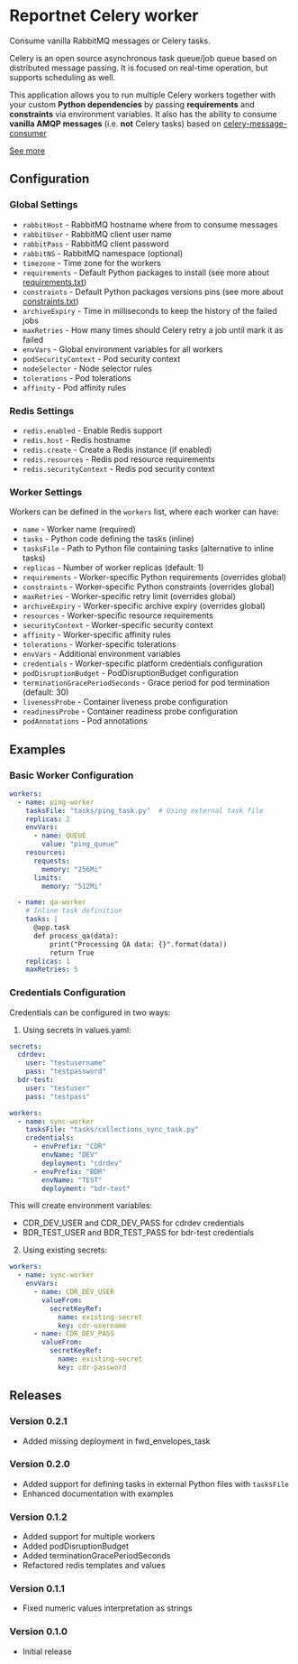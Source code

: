 # Reportnet Celery worker

Consume vanilla RabbitMQ messages or Celery tasks.

Celery is an open source asynchronous task queue/job queue based on distributed message passing. It is focused on real-time operation, but supports scheduling as well.

This application allows you to run multiple Celery workers together with your custom **Python dependencies** by passing **requirements** and **constraints** via environment variables. It also has the ability to consume **vanilla AMQP messages** (i.e. **not** Celery tasks) based on [celery-message-consumer](https://pypi.org/project/celery-message-consumer/)

[See more](https://github.com/eea/eea.docker.celery)

## Configuration

### Global Settings

- `rabbitHost` - RabbitMQ hostname where from to consume messages
- `rabbitUser` - RabbitMQ client user name
- `rabbitPass` - RabbitMQ client password
- `rabbitNS` - RabbitMQ namespace (optional)
- `timezone` - Time zone for the workers
- `requirements` - Default Python packages to install (see more about [requirements.txt](https://pip.pypa.io/en/stable/user_guide/#requirements-files))
- `constraints` - Default Python packages versions pins (see more about [constraints.txt](https://pip.pypa.io/en/stable/user_guide/#constraints-files))
- `archiveExpiry` - Time in milliseconds to keep the history of the failed jobs
- `maxRetries` - How many times should Celery retry a job until mark it as failed
- `envVars` - Global environment variables for all workers
- `podSecurityContext` - Pod security context
- `nodeSelector` - Node selector rules
- `tolerations` - Pod tolerations
- `affinity` - Pod affinity rules

### Redis Settings

- `redis.enabled` - Enable Redis support
- `redis.host` - Redis hostname
- `redis.create` - Create a Redis instance (if enabled)
- `redis.resources` - Redis pod resource requirements
- `redis.securityContext` - Redis pod security context

### Worker Settings

Workers can be defined in the `workers` list, where each worker can have:

- `name` - Worker name (required)
- `tasks` - Python code defining the tasks (inline)
- `tasksFile` - Path to Python file containing tasks (alternative to inline tasks)
- `replicas` - Number of worker replicas (default: 1)
- `requirements` - Worker-specific Python requirements (overrides global)
- `constraints` - Worker-specific Python constraints (overrides global)
- `maxRetries` - Worker-specific retry limit (overrides global)
- `archiveExpiry` - Worker-specific archive expiry (overrides global)
- `resources` - Worker-specific resource requirements
- `securityContext` - Worker-specific security context
- `affinity` - Worker-specific affinity rules
- `tolerations` - Worker-specific tolerations
- `envVars` - Additional environment variables
- `credentials` - Worker-specific platform credentials configuration
- `podDisruptionBudget` - PodDisruptionBudget configuration
- `terminationGracePeriodSeconds` - Grace period for pod termination (default: 30)
- `livenessProbe` - Container liveness probe configuration
- `readinessProbe` - Container readiness probe configuration
- `podAnnotations` - Pod annotations

## Examples

### Basic Worker Configuration

```yaml
workers:
  - name: ping-worker
    tasksFile: "tasks/ping_task.py"  # Using external task file
    replicas: 2
    envVars:
      - name: QUEUE
        value: "ping_queue"
    resources:
      requests:
        memory: "256Mi"
      limits:
        memory: "512Mi"

  - name: qa-worker
    # Inline task definition
    tasks: |
      @app.task
      def process_qa(data):
          print("Processing QA data: {}".format(data))
          return True
    replicas: 1
    maxRetries: 5
```

### Credentials Configuration

Credentials can be configured in two ways:

1. Using secrets in values.yaml:

```yaml
secrets:
  cdrdev:
    user: "testusername"
    pass: "testpassword"
  bdr-test:
    user: "testuser"
    pass: "testpass"

workers:
  - name: sync-worker
    tasksFile: "tasks/collections_sync_task.py"
    credentials:
      - envPrefix: "CDR"
        envName: "DEV"
        deployment: "cdrdev"
      - envPrefix: "BDR"
        envName: "TEST"
        deployment: "bdr-test"
```

This will create environment variables:
- CDR_DEV_USER and CDR_DEV_PASS for cdrdev credentials
- BDR_TEST_USER and BDR_TEST_PASS for bdr-test credentials

2. Using existing secrets:

```yaml
workers:
  - name: sync-worker
    envVars:
      - name: CDR_DEV_USER
        valueFrom:
          secretKeyRef:
            name: existing-secret
            key: cdr-username
      - name: CDR_DEV_PASS
        valueFrom:
          secretKeyRef:
            name: existing-secret
            key: cdr-password
```

## Releases

### Version 0.2.1
- Added missing deployment in fwd_envelopes_task

### Version 0.2.0
- Added support for defining tasks in external Python files with `tasksFile`
- Enhanced documentation with examples

### Version 0.1.2
- Added support for multiple workers
- Added podDisruptionBudget
- Added terminationGracePeriodSeconds
- Refactored redis templates and values

### Version 0.1.1
- Fixed numeric values interpretation as strings

### Version 0.1.0
- Initial release
